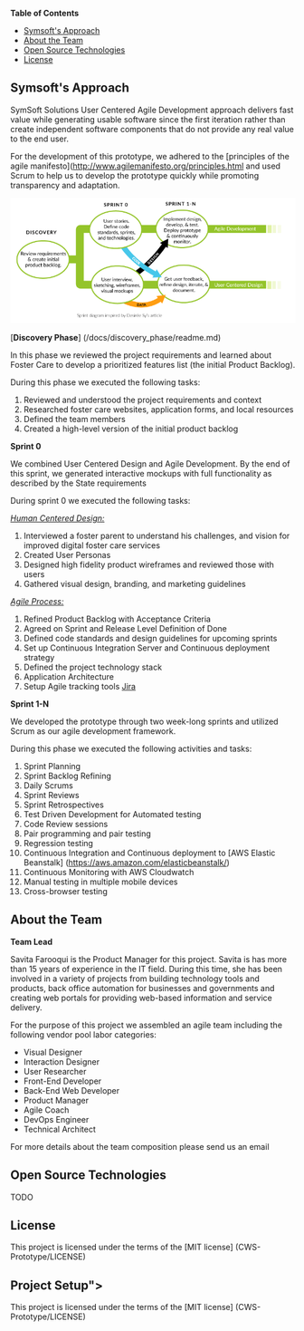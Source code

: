 **Table of Contents**

  * [Symsoft's Approach](#our-approach)  
  * [About the Team](#about-team)  
  * [Open Source Technologies](#open-source)  
  * [License](#license)  

## Symsoft's Approach <a id="our-approach"></a>

SymSoft Solutions User Centered Agile Development approach delivers fast value while generating usable software since the first iteration rather than create independent software components that do not provide any real value to the end user. 

For the development of this prototype, we adhered to the [principles of the agile manifesto](http://www.agilemanifesto.org/principles.html and used Scrum to help us to develop the prototype quickly while promoting transparency and adaptation.

![SymSoft Process](/docs/sprint_0/process/images/ourprocess.png)

[**Discovery Phase**] (/docs/discovery_phase/readme.md)

In this phase we reviewed the project requirements and learned about Foster Care to develop a prioritized features list (the initial Product Backlog).

During this phase we executed the following tasks:

1. Reviewed and understood the project requirements and context
2. Researched foster care websites, application forms, and local resources
3. Defined the team members 
4. Created  a high-level version of the initial product backlog

**Sprint 0**

We combined User Centered Design and Agile Development. By the end of this sprint, we generated interactive mockups with full functionality as described by the State requirements

During sprint 0 we executed the following tasks:

[*Human Centered Design:*](/docs/sprint_0/ux/readme.md)

1. Interviewed a foster parent to understand his challenges, and vision for improved digital foster care services
2. Created User Personas 
3. Designed high fidelity product wireframes and reviewed those with users
4. Gathered visual design, branding, and marketing guidelines

[*Agile Process:*](/docs/sprint_0/process/readme.md)

1. Refined Product Backlog with Acceptance Criteria
2. Agreed on Sprint and Release Level Definition of Done
3. Defined code standards and design guidelines for upcoming sprints
4. Set up Continuous Integration Server and Continuous deployment strategy 
5. Defined the project technology stack 
6. Application Architecture
7. Setup Agile tracking tools [Jira](https://www.atlassian.com/software/jira/agile)	

**Sprint 1-N**

We developed the prototype through two week-long sprints and utilized Scrum as our agile development framework. 

During this phase we executed the following activities and tasks:

1. Sprint Planning
2. Sprint Backlog Refining
3. Daily Scrums
4. Sprint Reviews
5. Sprint Retrospectives
6. Test Driven Development for Automated testing
7. Code Review sessions
8. Pair programming and pair testing
9. Regression testing
10. Continuous Integration and Continuous deployment to [AWS Elastic Beanstalk] (https://aws.amazon.com/elasticbeanstalk/)
11. Continuous Monitoring with AWS Cloudwatch
12. Manual testing in multiple mobile devices
13. Cross-browser testing

## About the Team <a id="about-team"></a>

**Team Lead**

Savita Farooqui is the Product Manager for this project. 
Savita is has more than 15 years of experience in the IT field. During this time, she has been involved in a variety of projects from building technology tools and products, back office automation for businesses and governments and creating web portals for providing web-based information and service delivery. 

For the purpose of this project we assembled an agile team including the following vendor pool labor categories:

* Visual Designer
* Interaction Designer
* User Researcher
* Front-End Developer
* Back-End Web Developer
* Product Manager
* Agile Coach
* DevOps Engineer
* Technical Architect

For more details about the team composition please send us an email

## Open Source Technologies <a id="open-source"></a>

TODO

## License <a id="license"></a>

This project is licensed under the terms of the [MIT license] (CWS-Prototype/LICENSE)

## Project Setup"></a>

This project is licensed under the terms of the [MIT license] (CWS-Prototype/LICENSE)
